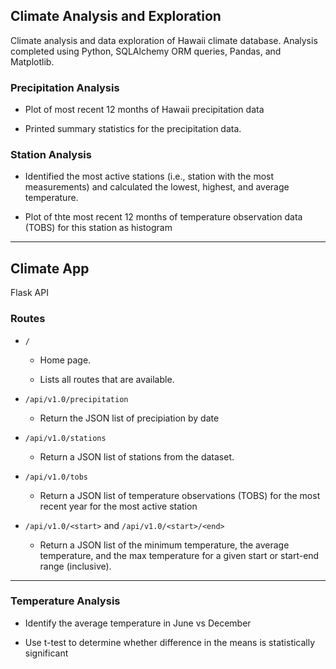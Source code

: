 
## Climate Analysis and Exploration

Climate analysis and data exploration of Hawaii climate database. Analysis completed using Python, SQLAlchemy ORM queries, Pandas, and Matplotlib.

### Precipitation Analysis

* Plot of most recent 12 months of Hawaii precipitation data

* Printed summary statistics for the precipitation data.

### Station Analysis

* Identified the most active stations (i.e., station with the most measurements) and calculated the lowest, highest, and average temperature.

* Plot of thte most recent 12 months of temperature observation data (TOBS) for this station as histogram

- - -

## Climate App

Flask API

### Routes

* `/`

  * Home page.

  * Lists all routes that are available.

* `/api/v1.0/precipitation`

  * Return the JSON list of precipiation by date

* `/api/v1.0/stations`

  * Return a JSON list of stations from the dataset.

* `/api/v1.0/tobs`

  * Return a JSON list of temperature observations (TOBS) for the most recent year for the most active station

* `/api/v1.0/<start>` and `/api/v1.0/<start>/<end>`

  * Return a JSON list of the minimum temperature, the average temperature, and the max temperature for a given start or start-end range (inclusive).


- - -

### Temperature Analysis 

* Identify the average temperature in June vs December

* Use t-test to determine whether difference in the means is statistically significant
